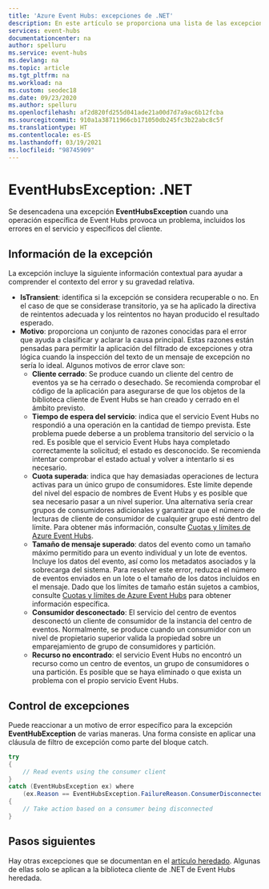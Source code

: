 ```yaml
---
title: 'Azure Event Hubs: excepciones de .NET'
description: En este artículo se proporciona una lista de las excepciones de mensajería y acciones sugeridas del .NET de Azure Event Hubs.
services: event-hubs
documentationcenter: na
author: spelluru
ms.service: event-hubs
ms.devlang: na
ms.topic: article
ms.tgt_pltfrm: na
ms.workload: na
ms.custom: seodec18
ms.date: 09/23/2020
ms.author: spelluru
ms.openlocfilehash: af2d820fd255d041ade21a00d7d7a9ac6b12fcba
ms.sourcegitcommit: 910a1a38711966cb171050db245fc3b22abc8c5f
ms.translationtype: HT
ms.contentlocale: es-ES
ms.lasthandoff: 03/19/2021
ms.locfileid: "98745909"
---
```

# <a name="eventhubsexception---net"></a>EventHubsException: .NET
Se desencadena una excepción **EventHubsException** cuando una operación específica de Event Hubs provoca un problema, incluidos los errores en el servicio y específicos del cliente. 

## <a name="exception-information"></a>Información de la excepción
La excepción incluye la siguiente información contextual para ayudar a comprender el contexto del error y su gravedad relativa. 

- **IsTransient**: identifica si la excepción se considera recuperable o no. En el caso de que se considerase transitorio, ya se ha aplicado la directiva de reintentos adecuada y los reintentos no hayan producido el resultado esperado.
- **Motivo**: proporciona un conjunto de razones conocidas para el error que ayuda a clasificar y aclarar la causa principal. Estas razones están pensadas para permitir la aplicación del filtrado de excepciones y otra lógica cuando la inspección del texto de un mensaje de excepción no sería lo ideal. Algunos motivos de error clave son:
    - **Cliente cerrado**: Se produce cuando un cliente del centro de eventos ya se ha cerrado o desechado. Se recomienda comprobar el código de la aplicación para asegurarse de que los objetos de la biblioteca cliente de Event Hubs se han creado y cerrado en el ámbito previsto.
    - **Tiempo de espera del servicio**: indica que el servicio Event Hubs no respondió a una operación en la cantidad de tiempo prevista. Este problema puede deberse a un problema transitorio del servicio o la red. Es posible que el servicio Event Hubs haya completado correctamente la solicitud; el estado es desconocido. Se recomienda intentar comprobar el estado actual y volver a intentarlo si es necesario.
    - **Cuota superada**: indica que hay demasiadas operaciones de lectura activas para un único grupo de consumidores. Este límite depende del nivel del espacio de nombres de Event Hubs y es posible que sea necesario pasar a un nivel superior. Una alternativa sería crear grupos de consumidores adicionales y garantizar que el número de lecturas de cliente de consumidor de cualquier grupo esté dentro del límite. Para obtener más información, consulte [Cuotas y límites de Azure Event Hubs](event-hubs-quotas.md).
    - **Tamaño de mensaje superado**: datos del evento como un tamaño máximo permitido para un evento individual y un lote de eventos. Incluye los datos del evento, así como los metadatos asociados y la sobrecarga del sistema. Para resolver este error, reduzca el número de eventos enviados en un lote o el tamaño de los datos incluidos en el mensaje. Dado que los límites de tamaño están sujetos a cambios, consulte [Cuotas y límites de Azure Event Hubs](event-hubs-quotas.md) para obtener información específica.
    - **Consumidor desconectado**: El servicio del centro de eventos desconectó un cliente de consumidor de la instancia del centro de eventos. Normalmente, se produce cuando un consumidor con un nivel de propietario superior valida la propiedad sobre un emparejamiento de grupo de consumidores y partición.
    - **Recurso no encontrado**: el servicio Event Hubs no encontró un recurso como un centro de eventos, un grupo de consumidores o una partición. Es posible que se haya eliminado o que exista un problema con el propio servicio Event Hubs.

## <a name="handling-exceptions"></a>Control de excepciones
Puede reaccionar a un motivo de error específico para la excepción **EventHubException** de varias maneras. Una forma consiste en aplicar una cláusula de filtro de excepción como parte del bloque catch.

```csharp
try
{
    // Read events using the consumer client
}
catch (EventHubsException ex) where 
    (ex.Reason == EventHubsException.FailureReason.ConsumerDisconnected)
{
    // Take action based on a consumer being disconnected
}
```

## <a name="next-steps"></a>Pasos siguientes
Hay otras excepciones que se documentan en el [artículo heredado](event-hubs-messaging-exceptions.md). Algunas de ellas solo se aplican a la biblioteca cliente de .NET de Event Hubs heredada.